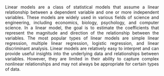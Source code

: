 <p align="justify">
Linear models are a class of statistical models that assume a linear relationship between a dependent variable and one or more independent variables. These models are widely used in various fields of science and engineering, including economics, biology, psychology, and computer science. In a linear model, the goal is to estimate the coefficients that represent the magnitude and direction of the relationship between the variables. The most popular types of linear models are simple linear regression, multiple linear regression, logistic regression, and linear discriminant analysis. Linear models are relatively easy to interpret and can provide useful insights into the underlying data and relationships between variables. However, they are limited in their ability to capture complex nonlinear relationships and may not always be appropriate for certain types of data.  
</p>
